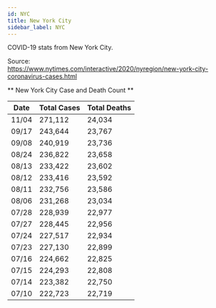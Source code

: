 ```yaml
---
id: NYC
title: New York City
sidebar_label: NYC
---
```


COVID-19 stats from New York City.

Source:  
https://www.nytimes.com/interactive/2020/nyregion/new-york-city-coronavirus-cases.html

** New York City Case and Death Count **

| Date  | Total Cases | Total Deaths |
| ----- | ----------- | ------------ |
| 11/04 | 271,112     | 24,034       |
| 09/17 | 243,644     | 23,767       |
| 09/08 | 240,919     | 23,736       |
| 08/24 | 236,822     | 23,658       |
| 08/13 | 233,422     | 23,602       |
| 08/12 | 233,416     | 23,592       |
| 08/11 | 232,756     | 23,586       |
| 08/06 | 231,268     | 23,034       |
| 07/28 | 228,939     | 22,977       |
| 07/27 | 228,445     | 22,956       |
| 07/24 | 227,517     | 22,934       |
| 07/23 | 227,130     | 22,899       |
| 07/16 | 224,662     | 22,825       |
| 07/15 | 224,293     | 22,808       |
| 07/14 | 223,382     | 22,750       |
| 07/10 | 222,723     | 22,719       |
